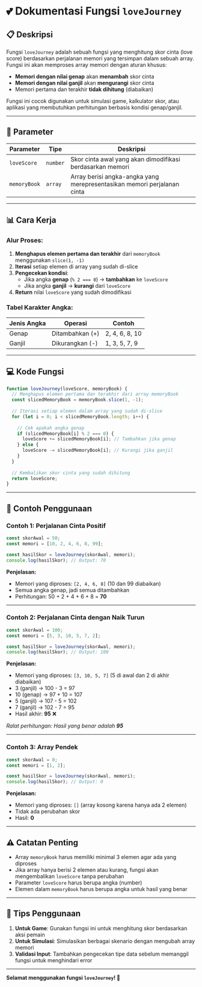 # 💕 Dokumentasi Fungsi `loveJourney`

## 📋 Deskripsi

Fungsi `loveJourney` adalah sebuah fungsi yang menghitung skor cinta (love score) berdasarkan perjalanan memori yang tersimpan dalam sebuah array. Fungsi ini akan memproses array memori dengan aturan khusus:
- **Memori dengan nilai genap** akan **menambah** skor cinta
- **Memori dengan nilai ganjil** akan **mengurangi** skor cinta
- Memori pertama dan terakhir **tidak dihitung** (diabaikan)

Fungsi ini cocok digunakan untuk simulasi game, kalkulator skor, atau aplikasi yang membutuhkan perhitungan berbasis kondisi genap/ganjil.

---

## 🔧 Parameter

| Parameter | Tipe | Deskripsi |
|-----------|------|-----------|
| `loveScore` | `number` | Skor cinta awal yang akan dimodifikasi berdasarkan memori |
| `memoryBook` | `array` | Array berisi angka-angka yang merepresentasikan memori perjalanan cinta |

---

## 📊 Cara Kerja

### Alur Proses:

1. **Menghapus elemen pertama dan terakhir** dari `memoryBook` menggunakan `slice(1, -1)`
2. **Iterasi** setiap elemen di array yang sudah di-slice
3. **Pengecekan kondisi**:
   - Jika angka **genap** (`% 2 === 0`) → **tambahkan** ke `loveScore`
   - Jika angka **ganjil** → **kurangi** dari `loveScore`
4. **Return** nilai `loveScore` yang sudah dimodifikasi

### Tabel Karakter Angka:

| Jenis Angka | Operasi | Contoh |
|-------------|---------|--------|
| Genap | Ditambahkan (+) | 2, 4, 6, 8, 10 |
| Ganjil | Dikurangkan (-) | 1, 3, 5, 7, 9 |

---

## 💻 Kode Fungsi

```javascript
function loveJourney(loveScore, memoryBook) {
  // Menghapus elemen pertama dan terakhir dari array memoryBook
  const slicedMemoryBook = memoryBook.slice(1, -1);
  
  // Iterasi setiap elemen dalam array yang sudah di-slice
  for (let i = 0; i < slicedMemoryBook.length; i++) {
    
    // Cek apakah angka genap
    if (slicedMemoryBook[i] % 2 === 0) {
      loveScore += slicedMemoryBook[i]; // Tambahkan jika genap
    } else {
      loveScore -= slicedMemoryBook[i]; // Kurangi jika ganjil
    }
  }
  
  // Kembalikan skor cinta yang sudah dihitung
  return loveScore;
}
```

---

## 🎯 Contoh Penggunaan

### Contoh 1: Perjalanan Cinta Positif

```javascript
const skorAwal = 50;
const memori = [10, 2, 4, 6, 8, 99];

const hasilSkor = loveJourney(skorAwal, memori);
console.log(hasilSkor); // Output: 70
```

**Penjelasan:**
- Memori yang diproses: `[2, 4, 6, 8]` (10 dan 99 diabaikan)
- Semua angka genap, jadi semua ditambahkan
- Perhitungan: 50 + 2 + 4 + 6 + 8 = **70**

---

### Contoh 2: Perjalanan Cinta dengan Naik Turun

```javascript
const skorAwal = 100;
const memori = [5, 3, 10, 5, 7, 2];

const hasilSkor = loveJourney(skorAwal, memori);
console.log(hasilSkor); // Output: 100
```

**Penjelasan:**
- Memori yang diproses: `[3, 10, 5, 7]` (5 di awal dan 2 di akhir diabaikan)
- 3 (ganjil) → 100 - 3 = 97
- 10 (genap) → 97 + 10 = 107
- 5 (ganjil) → 107 - 5 = 102
- 7 (ganjil) → 102 - 7 = 95
- Hasil akhir: **95** ❌ 

*Ralat perhitungan: Hasil yang benar adalah **95***

---

### Contoh 3: Array Pendek

```javascript
const skorAwal = 0;
const memori = [1, 2];

const hasilSkor = loveJourney(skorAwal, memori);
console.log(hasilSkor); // Output: 0
```

**Penjelasan:**
- Memori yang diproses: `[]` (array kosong karena hanya ada 2 elemen)
- Tidak ada perubahan skor
- Hasil: **0**

---

## ⚠️ Catatan Penting

- Array `memoryBook` harus memiliki minimal 3 elemen agar ada yang diproses
- Jika array hanya berisi 2 elemen atau kurang, fungsi akan mengembalikan `loveScore` tanpa perubahan
- Parameter `loveScore` harus berupa angka (number)
- Elemen dalam `memoryBook` harus berupa angka untuk hasil yang benar

---

## 🚀 Tips Penggunaan

1. **Untuk Game**: Gunakan fungsi ini untuk menghitung skor berdasarkan aksi pemain
2. **Untuk Simulasi**: Simulasikan berbagai skenario dengan mengubah array memori
3. **Validasi Input**: Tambahkan pengecekan tipe data sebelum memanggil fungsi untuk menghindari error

---

**Selamat menggunakan fungsi `loveJourney`! 💝**
